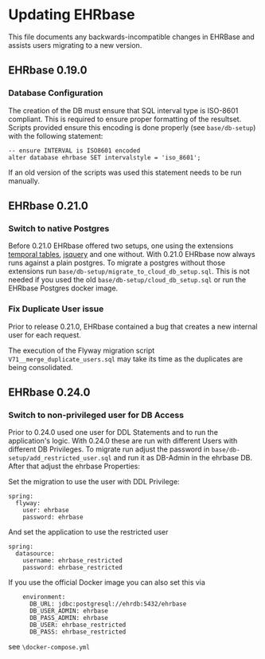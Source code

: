 # Updating EHRbase

This file documents any backwards-incompatible changes in EHRBase and
assists users migrating to a new version.


## EHRbase 0.19.0

### Database Configuration

The creation of the DB must ensure that SQL interval type is ISO-8601 compliant. This is required to ensure proper
formatting of the resultset.
Scripts provided ensure this encoding is done properly (see `base/db-setup`) with the following statement:

```
-- ensure INTERVAL is ISO8601 encoded
alter database ehrbase SET intervalstyle = 'iso_8601';
```

If an old version of the scripts was used this statement needs to be run manually.

## EHRbase 0.21.0

### Switch to native Postgres

Before 0.21.0 EHRbase offered two setups, one using the
extensions   [temporal tables](https://github.com/arkhipov/temporal_tables),
[jsquery](https://github.com/postgrespro/jsquery) and one without. With 0.21.0 EHRbase now always runs against a plain
postgres.
To migrate a postgres without those extensions run `base/db-setup/migrate_to_cloud_db_setup.sql`. This is not needed if
you used the old `base/db-setup/cloud_db_setup.sql`
or run the EHRbase Postgres docker image.

### Fix Duplicate User issue
Prior to release 0.21.0, EHRbase contained a bug that creates a new internal user for each request.

The execution of the Flyway migration script `V71__merge_duplicate_users.sql` may take its time as the duplicates are being consolidated.

## EHRbase 0.24.0

### Switch to non-privileged user for DB Access

Prior to 0.24.0 used one user for DDL Statements and to run the application's logic. With 0.24.0 these are run with different Users with different DB Privileges.
To migrate run adjust the password in `base/db-setup/add_restricted_user.sql` and run it as DB-Admin in the ehrbase DB. 
After that adjust the ehrbase Properties:

Set the migration to use the user with DDL Privilege:
```
spring:
  flyway:
    user: ehrbase
    password: ehrbase
```
And set the application to use the restricted user
```
spring:
  datasource:
    username: ehrbase_restricted
    password: ehrbase_restricted
```

If you use the official Docker image you can also set this via

```
    environment:
      DB_URL: jdbc:postgresql://ehrdb:5432/ehrbase
      DB_USER_ADMIN: ehrbase
      DB_PASS_ADMIN: ehrbase
      DB_USER: ehrbase_restricted
      DB_PASS: ehrbase_restricted
```

see `\docker-compose.yml `